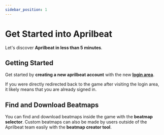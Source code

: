 ```yaml
---
sidebar_position: 1
---
```


# Get Started into Aprilbeat

Let's discover **Aprilbeat in less than 5 minutes**.

## Getting Started

Get started by **creating a new aprilbeat account** with the new **[login area](https://aprilbeat.vercel.app/auth)**.

If you were directly redirected back to the game after visiting the login area, it likely means that you are already signed in.

## Find and Download Beatmaps

You can find and download beatmaps inside the game with the **beatmap selector**. Custom beatmaps can also be made by users outside of the Aprilbeat team easily with the **beatmap creator tool**.